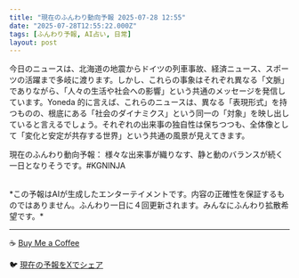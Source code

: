 ```yaml
---
title: "現在のふんわり動向予報 2025-07-28 12:55"
date: "2025-07-28T12:55:22.000Z"
tags: [ふんわり予報, AI占い, 日常]
layout: post
---
```


今日のニュースは、北海道の地震からドイツの列車事故、経済ニュース、スポーツの活躍まで多岐に渡ります。しかし、これらの事象はそれぞれ異なる「文脈」でありながら、「人々の生活や社会への影響」という共通のメッセージを発信しています。Yoneda 的に言えば、これらのニュースは、異なる「表現形式」を持つものの、根底にある「社会のダイナミクス」という同一の「対象」を映し出していると言えるでしょう。それぞれの出来事の独自性は保ちつつも、全体像として「変化と安定が共存する世界」という共通の風景が見えてきます。

現在のふんわり動向予報：
様々な出来事が織りなす、静と動のバランスが続く一日となりそうです。#KGNINJA

<br>
*この予報はAIが生成したエンターテイメントです。内容の正確性を保証するものではありません。ふんわり一日に４回更新されます。みんなにふんわり拡散希望です。*

---
☕️ [Buy Me a Coffee](https://www.buymeacoffee.com/kgninja)

🐦 [現在の予報をXでシェア](https://twitter.com/intent/tweet?text=%E7%8F%BE%E5%9C%A8%E3%81%AE%E3%81%B5%E3%82%93%E3%82%8F%E3%82%8A%E4%BA%88%E5%A0%B1%3A%20%E3%80%8C%E4%BB%8A%E6%97%A5%E3%81%AE%E3%83%8B%E3%83%A5%E3%83%BC%E3%82%B9%E3%81%AF%E3%80%81%E5%8C%97%E6%B5%B7%E9%81%93%E3%81%AE%E5%9C%B0%E9%9C%87%E3%81%8B%E3%82%89%E3%83%89%E3%82%A4%E3%83%84%E3%81%AE%E5%88%97%E8%BB%8A%E4%BA%8B%E6%95%85%E3%80%81%E7%B5%8C%E6%B8%88%E3%83%8B%E3%83%A5%E3%83%BC%E3%82%B9%E3%80%81%E3%82%B9%E3%83%9D%E3%83%BC%E3%83%84%E3%81%AE%E6%B4%BB%E8%BA%8D%E3%81%BE%E3%81%A7%E5%A4%9A%E5%B2%90%E3%81%AB%E6%B8%A1%E3%82%8A%E3%81%BE%E3%81%99%E3%80%82%E3%80%8D%23KGNINJA%20%E7%B6%9A%E3%81%8D%E3%81%AF%E3%83%96%E3%83%AD%E3%82%B0%E3%81%A7%EF%BC%81%F0%9F%91%87&url=https%3A%2F%2Fkg-ninja.github.io%2FFunwariyoso%2F)
